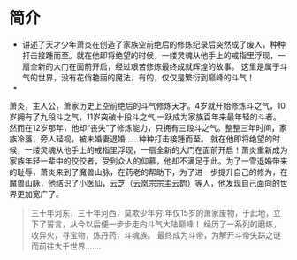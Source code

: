 # 简介
 

  * 讲述了天才少年萧炎在创造了家族空前绝后的修炼纪录后突然成了废人，种种打击接踵而至。就在他即将绝望的时候，一缕灵魂从他手上的戒指里浮现，一扇全新的大门在面前开启，经过艰苦修炼最终成就辉煌的故事。
这里是属于斗气的世界，没有花俏艳丽的魔法，有的，仅仅是繁衍到巅峰的斗气！
  * 
萧炎，主人公，萧家历史上空前绝后的斗气修炼天才。4岁就开始修炼斗之气，10岁拥有了九段斗之气，11岁突破十段斗之气,一跃成为家族百年来最年轻的斗者。然而在12岁那年，他却“丧失”了修炼能力，只拥有三段斗之气。整整三年时间，家族冷落，旁人轻视，被未婚妻退婚……种种打击接踵而至。
就在他即将绝望的时候，一缕灵魂从他手上的戒指里浮现，一扇全新的大门在面前开启！萧炎重新成为家族年轻一辈中的佼佼者，受到众人的仰慕，他却不满足于此。为了一雪退婚带来的耻辱，萧炎来到了魔兽山脉，在药老的帮助下，为了进一步提升自己的修为，在魔兽山脉，他结识了小医仙，云芝（云岚宗宗主云韵）等人，他发现自己面向的世界更加宽广了。
   

>  三十年河东，三十年河西，莫欺少年穷!年仅15岁的萧家废物，于此地，立下了誓言，从今以后便一步步走向斗气大陆巅峰！
>  经历了一系列的磨练，收异火，寻宝物，炼丹药，斗魂族。
>  最终成为斗帝，为解开斗帝失踪之谜而前往大千世界.......
